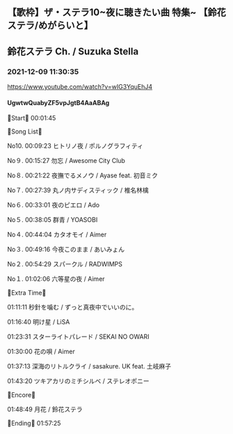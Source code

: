 ## 【歌枠】ザ・ステラ10~夜に聴きたい曲 特集~ 【鈴花ステラ/めがらいと】
## 鈴花ステラ Ch. / Suzuka Stella
### 2021-12-09 11:30:35
https://www.youtube.com/watch?v=wIG3YquEhJ4
#### UgwtwQuabyZF5vpJgtB4AaABAg
🔔Start🔔 00:01:45



🔔Song List🔔

No10. 00:09:23 ヒトリノ夜 / ポルノグラフィティ

No９. 00:15:27 勿忘 / Awesome City Club

No８. 00:21:22 夜撫でるメノウ / Ayase feat. 初音ミク

No７. 00:27:39 丸ノ内サディスティック / 椎名林檎

No６. 00:33:01 夜のピエロ / Ado

No５. 00:38:05 群青 / YOASOBI

No４. 00:44:04 カタオモイ / Aimer

No３. 00:49:16 今夜このまま / あいみょん

No２. 00:54:29 スパークル / RADWIMPS

No１. 01:02:06 六等星の夜 / Aimer



🔔Extra Time🔔

01:11:11 秒針を噛む / ずっと真夜中でいいのに。

01:16:40 明け星 / LiSA

01:23:31 スターライトパレード / SEKAI NO OWARI

01:30:00 花の唄 / Aimer

01:37:13 深海のリトルクライ / sasakure. UK feat. 土岐麻子

01:43:20 ツキアカリのミチシルベ / ステレオポニー



🔔Encore🔔

01:48:49 月花 / 鈴花ステラ



🔔Ending🔔 01:57:25

